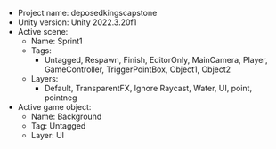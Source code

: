 <!-- UNITY CODE ASSIST INSTRUCTIONS START -->
- Project name: deposedkingscapstone
- Unity version: Unity 2022.3.20f1
- Active scene:
  - Name: Sprint1
  - Tags:
    - Untagged, Respawn, Finish, EditorOnly, MainCamera, Player, GameController, TriggerPointBox, Object1, Object2
  - Layers:
    - Default, TransparentFX, Ignore Raycast, Water, UI, point, pointneg
- Active game object:
  - Name: Background
  - Tag: Untagged
  - Layer: UI
<!-- UNITY CODE ASSIST INSTRUCTIONS END -->